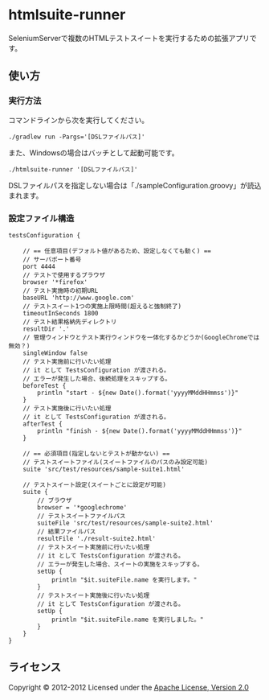 htmlsuite-runner
======================
SeleniumServerで複数のHTMLテストスイートを実行するための拡張アプリです。
 
使い方
------
### 実行方法 ###
コマンドラインから次を実行してください。

	./gradlew run -Pargs='[DSLファイルパス]'

また、Windowsの場合はバッチとして起動可能です。

	./htmlsuite-runner '[DSLファイルパス]'

DSLファイルパスを指定しない場合は「./sampleConfiguration.groovy」が読込まれます。

### 設定ファイル構造 ###
	testsConfiguration {

		// == 任意項目(デフォルト値があるため、設定しなくても動く) ==
		// サーバポート番号
		port 4444
		// テストで使用するブラウザ
		browser '*firefox'
		// テスト実施時の初期URL
		baseURL 'http://www.google.com'
		// テストスイート1つの実施上限時間(超えると強制終了)
		timeoutInSeconds 1800
		// テスト結果格納先ディレクトリ
		resultDir '.'
		// 管理ウィンドウとテスト実行ウィンドウを一体化するかどうか(GoogleChromeでは無効？)
		singleWindow false
		// テスト実施前に行いたい処理
		// it として TestsConfiguration が渡される。
		// エラーが発生した場合、後続処理をスキップする。
		beforeTest {
			println "start - ${new Date().format('yyyyMMddHHmmss')}"
		}
		// テスト実施後に行いたい処理
		// it として TestsConfiguration が渡される。
		afterTest {
			println "finish - ${new Date().format('yyyyMMddHHmmss')}"
		}

		// == 必須項目(指定しないとテストが動かない) ==
		// テストスイートファイル(スイートファイルのパスのみ設定可能)
		suite 'src/test/resources/sample-suite1.html'

		// テストスイート設定(スイートごとに設定が可能)
		suite {
			// ブラウザ
			browser = '*googlechrome'
			// テストスイートファイルパス
			suiteFile 'src/test/resources/sample-suite2.html'
			// 結果ファイルパス
			resultFile './result-suite2.html'
			// テストスイート実施前に行いたい処理
			// it として TestsConfiguration が渡される。
			// エラーが発生した場合、スイートの実施をスキップする。
			setUp {
				println "$it.suiteFile.name を実行します。"
			}
			// テストスイート実施後に行いたい処理
			// it として TestsConfiguration が渡される。
			setUp {
				println "$it.suiteFile.name を実行しました。"
			}
		}
	}

ライセンス
----------
Copyright &copy; 2012-2012
Licensed under the [Apache License, Version 2.0][Apache]
 
[Apache]: http://www.apache.org/licenses/LICENSE-2.0
